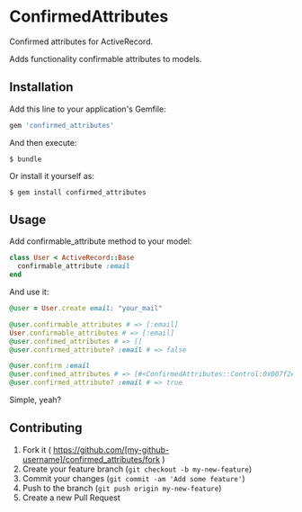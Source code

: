 # ConfirmedAttributes

Confirmed attributes for ActiveRecord.

Adds functionality confirmable attributes to models.

## Installation

Add this line to your application's Gemfile:

```ruby
gem 'confirmed_attributes'
```

And then execute:

    $ bundle

Or install it yourself as:

    $ gem install confirmed_attributes

## Usage

Add confirmable_attribute method to your model:

```ruby
class User < ActiveRecord::Base
  confirmable_attribute :email
end
```

And use it:

```ruby
@user = User.create email: "your_mail"

@user.confirmable_attributes # => [:email]
User.confirmable_attributes # => [:email]
@user.confimed_attributes # => []
@user.confirmed_attribute? :email # => false

@user.confirm :email
@user.confimed_attributes # => [#<ConfirmedAttributes::Control:0x007f2eacd2f730> name: "email", value: "your_mail"...]
@user.confirmed_attribute? :email # => true
```

Simple, yeah?

## Contributing

1. Fork it ( https://github.com/[my-github-username]/confirmed_attributes/fork )
2. Create your feature branch (`git checkout -b my-new-feature`)
3. Commit your changes (`git commit -am 'Add some feature'`)
4. Push to the branch (`git push origin my-new-feature`)
5. Create a new Pull Request
